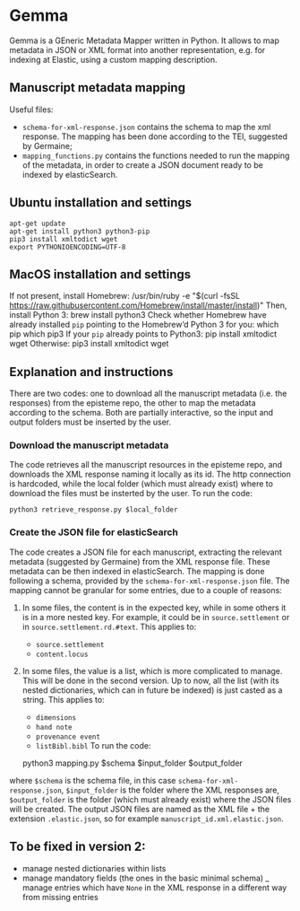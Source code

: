# Gemma

Gemma is a GEneric Metadata Mapper written in Python. It allows to map metadata in JSON or XML format into another representation, e.g. for indexing at Elastic, using a custom mapping description.

## Manuscript metadata mapping

Useful files:
- `schema-for-xml-response.json` contains the schema to map the xml response. The mapping has been done according to the TEI, suggested by Germaine;
- `mapping_functions.py` contains the functions needed to run the mapping of the metadata, in order to create a JSON document ready to be indexed by elasticSearch.

## Ubuntu installation and settings
	apt-get update
	apt-get install python3 python3-pip
	pip3 install xmltodict wget
	export PYTHONIOENCODING=UTF-8

## MacOS installation and settings
If not present, install Homebrew:
	/usr/bin/ruby -e "$(curl -fsSL https://raw.githubusercontent.com/Homebrew/install/master/install)"
Then, install Python 3:
	brew install python3
Check whether Homebrew have already installed `pip` pointing to the Homebrew’d Python 3 for you:
	which pip
	which pip3
If your `pip` already points to Python3:
	pip install xmltodict wget
Otherwise:
	pip3 install xmltodict wget

## Explanation and instructions
There are two codes: one to download all the manuscript metadata (i.e. the responses) from the episteme repo, the other to map the metadata according to the schema.
Both are partially interactive, so the input and output folders must be inserted by the user.

### Download the manuscript metadata
The code retrieves all the manuscript resources in the episteme repo, and downloads the XML response naming it locally as its id.
The http connection is hardcoded, while the local folder (which must already exist) where to download the files must be insterted by the user.
To run the code:

	python3 retrieve_response.py $local_folder

### Create the JSON file for elasticSearch
The code creates a JSON file for each manuscript, extracting the relevant metadata (suggested by Germaine) from the XML response file.
These metadata can be then indexed in elasticSearch.
The mapping is done following a schema, provided by the `schema-for-xml-response.json` file.
The mapping cannot be granular for some entries, due to a couple of reasons:
1. In some files, the content is in the expected key, while in some others it is in a more nested key. For example, it could be in `source.settlement` or in `source.settlement.rd.#text`. This applies to:
	- `source.settlement`
	- `content.locus`
2. In some files, the value is a list, which is more complicated to manage. This will be done in the second version. Up to now, all the list (with its nested dictionaries, which can in future be indexed) is just casted as a string. This applies to:
	- `dimensions`
	- `hand note`
	- `provenance event`
	- `listBibl.bibl`
To run the code:

	python3 mapping.py $schema $input_folder $output_folder

where `$schema` is the schema file, in this case `schema-for-xml-response.json`, `$input_folder` is the folder where the XML responses are, `$output_folder` is the folder (which must already exist) where the JSON files will be created.
The output JSON files are named as the XML file + the extension `.elastic.json`, so for example `manuscript_id.xml.elastic.json`.

## To be fixed in version 2:
- manage nested dictionaries within lists
- manage mandatory fields (the ones in the basic minimal schema)
_ manage entries which have `None` in the XML response in a different way from missing entries
